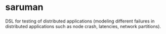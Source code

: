 # saruman

DSL for testing of distributed applications (modeling different failures in distributed applications such as node crash,
latencies, network partitions).